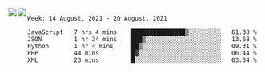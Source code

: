 <a href="https://github.com/anuraghazra/github-readme-stats">
  <img align="left" src="https://github-readme-stats.vercel.app/api?username=Tanesan&count_private=true&show_icons=true" />
</a>
<a href="https://github.com/anuraghazra/github-readme-stats">
  <img align="left" src="https://github-readme-stats.vercel.app/api/top-langs/?username=Tanesan" />
</a>

<!--START_SECTION:waka-->
```text
Week: 14 August, 2021 - 20 August, 2021

JavaScript   7 hrs 4 mins    ███████████████▒░░░░░░░░░   61.38 % 
JSON         1 hr 34 mins    ███▒░░░░░░░░░░░░░░░░░░░░░   13.68 % 
Python       1 hr 4 mins     ██▒░░░░░░░░░░░░░░░░░░░░░░   09.31 % 
PHP          44 mins         █▓░░░░░░░░░░░░░░░░░░░░░░░   06.44 % 
XML          23 mins         █░░░░░░░░░░░░░░░░░░░░░░░░   03.34 % 
```
<!--END_SECTION:waka-->
